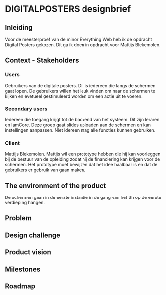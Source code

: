 # DIGITALPOSTERS designbrief

## Inleiding

Voor de meesterproef van de minor Everything Web heb ik de opdracht Digital Posters gekozen. Dit ga ik doen in opdracht voor Mattijs Blekemolen.

## Context - Stakeholders

### Users
Gebruikers van de digitale posters. Dit is iedereen die langs de schermen gaat lopen. De gebruikers willen het leuk vinden om naar de schermen te kijken en evetueel gestimuleerd worden om een actie uit te voeren.

### Secondary users
Iedereen die toegang krijgt tot de backend van het systeem. Dit zijn leraren en IamCore. Deze groep gaat slides uploaden aan de schermen en kan instellingen aanpassen. Niet idereen mag alle functies kunnen gebruiken.


### Client
Mattijs Blekemolen. Mattijs wil een prototype hebben die hij kan voorleggen bij de bestuur van de opleiding zodat hij de financiering kan krijgen voor de schermen. Het prototype moet bewijzen dat het idee haalbaar is en dat de gebruikers er gebruik van gaan maken.

## The environment of the product
De schermen gaan in de eerste instantie in de gang van het tth op de eerste verdieping hangen.

## Problem

## Design challenge

## Product vision

## Milestones

## Roadmap
